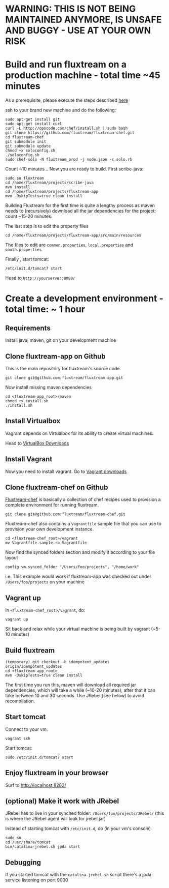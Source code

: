 # WARNING: THIS IS NOT BEING MAINTAINED ANYMORE, IS UNSAFE AND BUGGY - USE AT YOUR OWN RISK

# Build and run fluxtream on a production machine - total time ~45 minutes

As a prerequisite, please execute the steps described [here](https://help.github.com/articles/generating-ssh-keys)

ssh to your brand new machine and do the following:

	sudo apt-get install git
	sudo apt-get install curl
	curl -L http://opscode.com/chef/install.sh | sudo bash
	git clone https://github.com/fluxtream/fluxtream-chef.git
	cd fluxtream-chef
	git submodule init
	git submodule update
	chmod +x soloconfig.sh
	./soloconfig.sh
	sudo chef-solo -N fluxtream_prod -j node.json -c solo.rb

Count ~10 minutes… Now you are ready to build. First scribe-java:

	sudo su fluxtream
	cd /home/fluxtream/projects/scribe-java
	mvn install
	cd /home/fluxtream/projects/fluxtream-app
	mvn -DskipTests=true clean install
	
Building Fluxtream for the first time is quite a lengthy process as maven needs to (recursively) download all the jar dependencies for the project; count ~15-20 minutes. 

The last step is to edit the property files

	cd /home/fluxtream/projects/fluxtream-app/src/main/resources
	
The files to edit are `common.properties`, `local.properties` and `oauth.properties`

Finally , start tomcat:

	/etc/init.d/tomcat7 start
	
Head to `http://yourserver:8080/`

# Create a development environment - total time: ~ 1 hour

## Requirements

Install java, maven, git on your development machine

## Clone fluxtream-app on Github

This is the main repository for fluxtream's source code.

	git clone git@github.com:fluxtream/fluxtream-app.git

Now install missing maven dependencies

	cd <fluxtream-app_root>/maven
	chmod +x install.sh
	./install.sh

## Install Virtualbox

Vagrant depends on Virtualbox for its ability to create virtual machines.

Head to [VirtualBox Downloads](https://www.virtualbox.org/wiki/Downloads)

## Install Vagrant

Now you need to install vagrant. Go to [Vagrant downloads](http://downloads.vagrantup.com/)

## Clone fluxtream-chef on Github

[Fluxtream-chef](https://github.com/fluxtream/fluxtream-chef) is basically a collection of chef recipes used to provision a complete environment for running fluxtream.

	git clone git@github.com:fluxtream/fluxtream-chef.git
	
Fluxtream-chef also contains a `Vagrantfile` sample file that you can use to provision your own development instance.

	cd <fluxtream-chef_root>/vagrant
	mv Vagrantfile.sample.rb Vagrantfile
	
Now find the synced folders section and modify it according to your file layout

	config.vm.synced_folder "/Users/foo/projects", "/home/work"
	
i.e. This example would work if fluxtream-app was checked out under `/Users/foo/projects` on your machine

## Vagrant up

In `<fluxtream-chef_root>/vagrant`, do:

	vagrant up
	
Sit back and relax while your virtual machine is being built by vagrant (~5-10 minutes)

## Build fluxtream

	(temporary) git checkout -b idempotent_updates origin/idempotent_updates
	cd <fluxtream-app_root>
	mvn -DskipTests=true clean install
	
The first time you run this, maven will download all required jar dependencies, which will take a while (~10-20 minutes); after that it can take between 10 and 30 seconds. Use JRebel (see below) to avoid recompilation.

## Start tomcat

Connect to your vm:

	vagrant ssh
	
Start tomcat:

	sudo /etc/init.d/tomcat7 start

## Enjoy fluxtream in your browser

Surf to [http://localhost:8282/](http://localhost:8282/)

## (optional) Make it work with JRebel

JRebel has to live in your synched folder: `/Users/foo/projects/JRebel/` (this is where the JRebel agent will look for jrebel.jar)

Instead of starting tomcat with `/etc/init.d`, do (in your vm's console)

	sudo su
	cd /usr/share/tomcat
	bin/catalina-jrebel.sh jpda start

## Debugging

If you started tomcat with the `catalina-jrebel.sh` script there's a jpda service listening on port 9000
